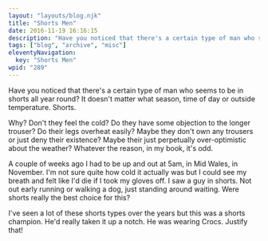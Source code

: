 ```yaml
---
layout: "layouts/blog.njk"
title: "Shorts Men"
date: 2016-11-19 16:16:15
description: "Have you noticed that there's a certain type of man who seems to be in shorts all year round? It doesn't matter what season, time of day or outside temperature"
tags: ["blog", "archive", "misc"]
eleventyNavigation:
  key: "Shorts Men"
wpid: "289"
---
```


Have you noticed that there's a certain type of man who seems to be in shorts all year round? It doesn't matter what season, time of day or outside temperature. Shorts.

Why? Don't they feel the cold? Do they have some objection to the longer trouser? Do their legs overheat easily? Maybe they don't own any trousers or just deny their existence? Maybe their just perpetually over-optimistic about the weather? Whatever the reason, in my book, it's odd.

A couple of weeks ago I had to be up and out at 5am, in Mid Wales, in November. I'm not sure quite how cold it actually was but I could see my breath and felt like I'd die if I took my gloves off. I saw a guy in shorts. Not out early running or walking a dog, just standing around waiting. Were shorts really the best choice for this?

I've seen a lot of these shorts types over the years but this was a shorts champion. He'd really taken it up a notch. He was wearing Crocs. Justify that!
